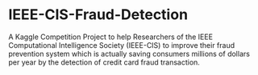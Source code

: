 # IEEE-CIS-Fraud-Detection
A Kaggle Competition Project to help Researchers of the IEEE Computational Intelligence Society (IEEE-CIS) to improve their fraud prevention system which is actually saving consumers millions of dollars per year by the detection of credit card fraud transaction.
